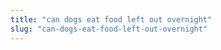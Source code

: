 ```yaml
---
title: "can dogs eat food left out overnight"
slug: "can-dogs-eat-food-left-out-overnight"
---
```


